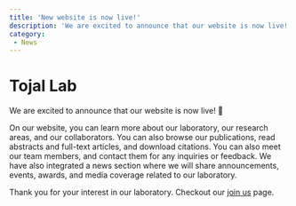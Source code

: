 ```yaml
---
title: 'New website is now live!'
description: 'We are excited to announce that our website is now live! 🎉'
category: 
 - News
---
```

# Tojal Lab

We are excited to announce that our website is now live! 🎉

On our website, you can learn more about our laboratory, our research areas, and our collaborators. You can also 
browse our publications, read abstracts and full-text articles, and download citations. You can also meet our team 
members, and contact them for any inquiries or feedback. We have also integrated a news section where we will share 
announcements, events, awards, and media coverage related to our laboratory.

Thank you for your interest in our laboratory. Checkout our [join us](/joinus) page.
